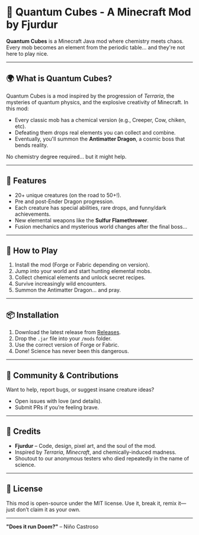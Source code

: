 # 🧪 Quantum Cubes - A Minecraft Mod by Fjurdur

**Quantum Cubes** is a Minecraft Java mod where chemistry meets chaos. Every mob becomes an element from the periodic table... and they're not here to play nice.

---

## 🌍 What is Quantum Cubes?

Quantum Cubes is a mod inspired by the progression of *Terraria*, the mysteries of quantum physics, and the explosive creativity of Minecraft. In this mod:

- Every classic mob has a chemical version (e.g., Creeper, Cow, chiken, etc).
- Defeating them drops real elements you can collect and combine.
- Eventually, you'll summon the **Antimatter Dragon**, a cosmic boss that bends reality.

No chemistry degree required... but it might help.

---

## 🧬 Features

- 20+ unique creatures (on the road to 50+!).
- Pre and post-Ender Dragon progression.
- Each creature has special abilities, rare drops, and funny/dark achievements.
- New elemental weapons like the **Sulfur Flamethrower**.
- Fusion mechanics and mysterious world changes after the final boss...

---

## 🧪 How to Play

1. Install the mod (Forge or Fabric depending on version).
2. Jump into your world and start hunting elemental mobs.
3. Collect chemical elements and unlock secret recipes.
4. Survive increasingly wild encounters.
5. Summon the Antimatter Dragon... and pray.

---

## 📦 Installation

1. Download the latest release from [Releases](https://github.com/YourUsername/QuantumCubes/releases).
2. Drop the `.jar` file into your `/mods` folder.
3. Use the correct version of Forge or Fabric.
4. Done! Science has never been this dangerous.

---

## 👾 Community & Contributions

Want to help, report bugs, or suggest insane creature ideas?

- Open issues with love (and details).
- Submit PRs if you’re feeling brave.

---

## 👑 Credits

- **Fjurdur** – Code, design, pixel art, and the soul of the mod.
- Inspired by *Terraria*, *Minecraft*, and chemically-induced madness.
- Shoutout to our anonymous testers who died repeatedly in the name of science.

---

## 📜 License

This mod is open-source under the MIT license. Use it, break it, remix it—just don’t claim it as your own.

---

**"Does it run Doom?"** – Niño Castroso
